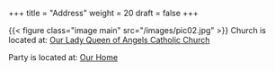 +++
title = "Address"
weight = 20
draft = false
+++

{{< figure class="image main" src="/images/pic02.jpg" >}}
Church is located at: [Our Lady Queen of Angels Catholic Church](https://www.google.com/maps/place/535+N+Main+St,+Los+Angeles,+CA+90012 "535 N. Main St., Los Angeles, CA, 90012")

Party is located at: [Our Home](https://www.google.com/maps/place/3968+Bain+St,+Mira+Loma,+CA+91752 "3968 Bain St, Mira Loma, CA 91752")